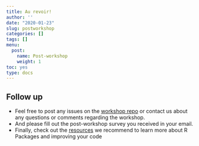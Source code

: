 ```yaml
---
title: Au revoir!
author: ''
date: "2020-01-23"
slug: postworkshop
categories: []
tags: []
menu:
  post:
    name: Post-workshop
    weight: 1
toc: yes
type: docs
---
```


## Follow up

- Feel free to post any issues on the [workshop repo](https://github.com/rstudio-conf-2020/my-org-first-pkg) or contact us about any questions or comments regarding the workshop.
- And please fill out the post-workshop survey you received in your email.
- Finally, check out the [resources](reading/) we recommend to learn more about R Packages and improving your code
